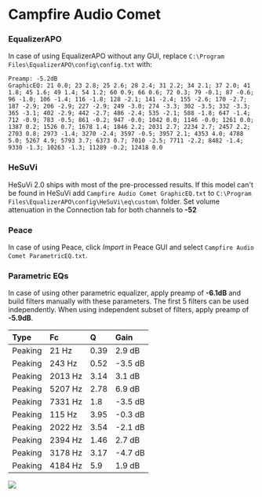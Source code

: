 # Campfire Audio Comet

### EqualizerAPO
In case of using EqualizerAPO without any GUI, replace `C:\Program Files\EqualizerAPO\config\config.txt`
with:
```
Preamp: -5.2dB
GraphicEQ: 21 0.0; 23 2.8; 25 2.6; 28 2.4; 31 2.2; 34 2.1; 37 2.0; 41 1.8; 45 1.6; 49 1.4; 54 1.2; 60 0.9; 66 0.6; 72 0.3; 79 -0.1; 87 -0.6; 96 -1.0; 106 -1.4; 116 -1.8; 128 -2.1; 141 -2.4; 155 -2.6; 170 -2.7; 187 -2.9; 206 -2.9; 227 -2.9; 249 -3.0; 274 -3.3; 302 -3.5; 332 -3.3; 365 -3.1; 402 -2.9; 442 -2.7; 486 -2.4; 535 -2.1; 588 -1.8; 647 -1.4; 712 -0.9; 783 -0.5; 861 -0.2; 947 -0.0; 1042 0.0; 1146 -0.0; 1261 0.0; 1387 0.2; 1526 0.7; 1678 1.4; 1846 2.2; 2031 2.7; 2234 2.7; 2457 2.2; 2703 0.8; 2973 -1.4; 3270 -2.4; 3597 -0.5; 3957 2.1; 4353 4.0; 4788 5.0; 5267 4.9; 5793 3.7; 6373 0.7; 7010 -2.5; 7711 -2.2; 8482 -1.4; 9330 -1.3; 10263 -1.3; 11289 -0.2; 12418 0.0
```

### HeSuVi
HeSuVi 2.0 ships with most of the pre-processed results. If this model can't be found in HeSuVi add
`Campfire Audio Comet GraphicEQ.txt` to `C:\Program Files\EqualizerAPO\config\HeSuVi\eq\custom\` folder.
Set volume attenuation in the Connection tab for both channels to **-52**

### Peace
In case of using Peace, click *Import* in Peace GUI and select `Campfire Audio Comet ParametricEQ.txt`.

### Parametric EQs
In case of using other parametric equalizer, apply preamp of **-6.1dB** and build filters manually
with these parameters. The first 5 filters can be used independently.
When using independent subset of filters, apply preamp of **-5.9dB**.

| Type    | Fc      |    Q | Gain    |
|:--------|:--------|:-----|:--------|
| Peaking | 21 Hz   | 0.39 | 2.9 dB  |
| Peaking | 243 Hz  | 0.52 | -3.5 dB |
| Peaking | 2013 Hz | 3.14 | 3.1 dB  |
| Peaking | 5207 Hz | 2.78 | 6.9 dB  |
| Peaking | 7331 Hz | 1.8  | -3.5 dB |
| Peaking | 115 Hz  | 3.95 | -0.3 dB |
| Peaking | 2022 Hz | 3.54 | -2.1 dB |
| Peaking | 2394 Hz | 1.46 | 2.7 dB  |
| Peaking | 3178 Hz | 3.17 | -4.7 dB |
| Peaking | 4184 Hz | 5.9  | 1.9 dB  |

![](https://raw.githubusercontent.com/jaakkopasanen/AutoEq/master/results/oratory1990/usound/Campfire%20Audio%20Comet/Campfire%20Audio%20Comet.png)